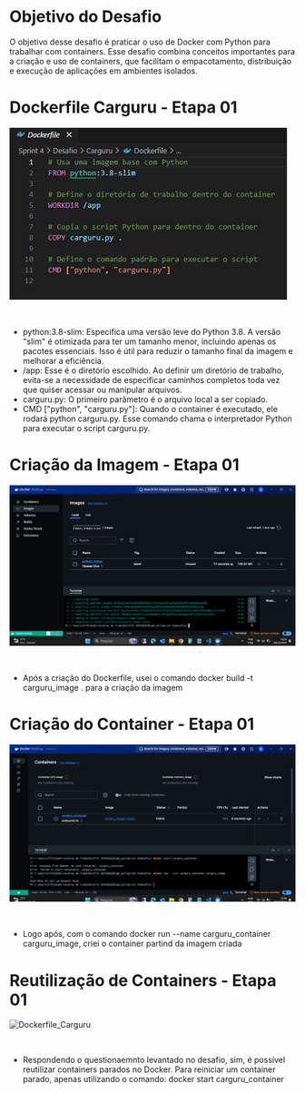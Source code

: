 
# Objetivo do Desafio

O objetivo desse desafio é praticar o uso de Docker com Python para trabalhar com containers. Esse desafio combina conceitos importantes para a criação e uso de containers, que facilitam o empacotamento, distribuição e execução de aplicações em ambientes isolados.

# Dockerfile Carguru - Etapa 01
 
![Dockerfile_Carguru](../Evidencias/Execucao_Desafio/Dockerfile_Carguru.png)

<br>

* python:3.8-slim: Especifica uma versão leve do Python 3.8. A versão "slim" é otimizada para ter um tamanho menor, incluindo apenas os pacotes essenciais. Isso é útil para reduzir o tamanho final da imagem e melhorar a eficiência.
* /app: Esse é o diretório escolhido. Ao definir um diretório de trabalho, evita-se a necessidade de especificar caminhos completos toda vez que quiser acessar ou manipular arquivos.
* carguru.py: O primeiro parâmetro é o arquivo local a ser copiado.
* CMD ["python", "carguru.py"]: Quando o container é executado, ele rodará python carguru.py. Esse comando chama o interpretador Python para executar o script carguru.py.

# Criação da Imagem - Etapa 01
 
![Dockerfile_Carguru](../Evidencias/Execucao_Desafio/Imagem_Criada.png)

<br>

* Após a criação do Dockerfile, usei o comando docker build -t carguru_image . para a criação da imagem

# Criação do Container - Etapa 01
 
![Dockerfile_Carguru](../Evidencias/Execucao_Desafio/Container_Carguru_Criado.png)

<br>

* Logo após, com o comando docker run --name carguru_container carguru_image, criei o container partind da imagem criada


# Reutilização de Containers - Etapa 01
 
![Dockerfile_Carguru](../Evidencias/Execucao_Desafio/.png)

<br>

* Respondendo o questionaemnto levantado no desafio, sim, é possível reutilizar containers parados no Docker. Para reiniciar um container parado, apenas utilizando o comando: docker start carguru_container


  
